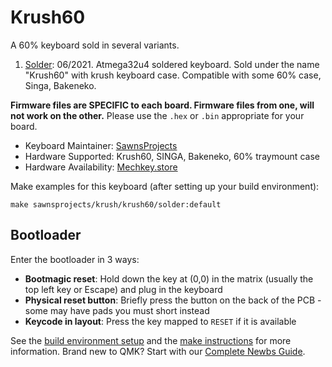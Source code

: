 # Krush60

A 60% keyboard sold in several variants. 

1. [Solder](solder/): 06/2021. Atmega32u4 soldered keyboard. Sold under the name "Krush60" with krush keyboard case. Compatible with some 60% case, Singa, Bakeneko.

 **Firmware files are SPECIFIC to each board. Firmware files from one, will not work on the other.** Please use the `.hex` or `.bin` appropriate for your board.

* Keyboard Maintainer: [SawnsProjects](https://github.com/MaiTheSan)
* Hardware Supported: Krush60, SINGA, Bakeneko, 60% traymount case
* Hardware Availability: [Mechkey.store](https://mechkey.store/)

Make examples for this keyboard (after setting up your build environment):

    make sawnsprojects/krush/krush60/solder:default

## Bootloader

Enter the bootloader in 3 ways:

* **Bootmagic reset**: Hold down the key at (0,0) in the matrix (usually the top left key or Escape) and plug in the keyboard
* **Physical reset button**: Briefly press the button on the back of the PCB - some may have pads you must short instead
* **Keycode in layout**: Press the key mapped to `RESET` if it is available

See the [build environment setup](https://docs.qmk.fm/#/getting_started_build_tools) and the [make instructions](https://docs.qmk.fm/#/getting_started_make_guide) for more information. Brand new to QMK? Start with our [Complete Newbs Guide](https://docs.qmk.fm/#/newbs).